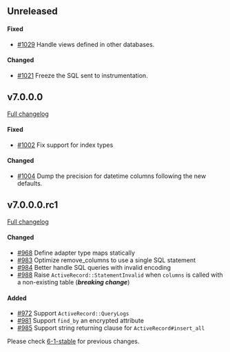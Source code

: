 ## Unreleased

#### Fixed

- [#1029](https://github.com/rails-sqlserver/activerecord-sqlserver-adapter/pull/1029) Handle views defined in other databases.

#### Changed

- [#1021](https://github.com/rails-sqlserver/activerecord-sqlserver-adapter/pull/1021) Freeze the SQL sent to instrumentation.

## v7.0.0.0

[Full changelog](https://github.com/rails-sqlserver/activerecord-sqlserver-adapter/compare/v7.0.0.0.rc1...v7.0.0.0)

#### Fixed

- [#1002](https://github.com/rails-sqlserver/activerecord-sqlserver-adapter/pull/1002) Fix support for index types

#### Changed

- [#1004](https://github.com/rails-sqlserver/activerecord-sqlserver-adapter/pull/1004) Dump the precision for datetime columns following the new defaults.

## v7.0.0.0.rc1

[Full changelog](https://github.com/rails-sqlserver/activerecord-sqlserver-adapter/compare/6-1-stable...v7.0.0.0.rc1)

#### Changed

- [#968](https://github.com/rails-sqlserver/activerecord-sqlserver-adapter/pull/968) Define adapter type maps statically
- [#983](https://github.com/rails-sqlserver/activerecord-sqlserver-adapter/pull/983) Optimize remove_columns to use a single SQL statement
- [#984](https://github.com/rails-sqlserver/activerecord-sqlserver-adapter/pull/984) Better handle SQL queries with invalid encoding
- [#988](https://github.com/rails-sqlserver/activerecord-sqlserver-adapter/pull/988) Raise `ActiveRecord::StatementInvalid` when `columns` is called with a non-existing table (***breaking change***)

#### Added

- [#972](https://github.com/rails-sqlserver/activerecord-sqlserver-adapter/pull/972) Support `ActiveRecord::QueryLogs`
- [#981](https://github.com/rails-sqlserver/activerecord-sqlserver-adapter/pull/981) Support `find_by` an encrypted attribute
- [#985](https://github.com/rails-sqlserver/activerecord-sqlserver-adapter/pull/985) Support string returning clause for `ActiveRecord#insert_all`

Please check [6-1-stable](https://github.com/rails-sqlserver/activerecord-sqlserver-adapter/blob/6-1-stable/CHANGELOG.md) for previous changes.
